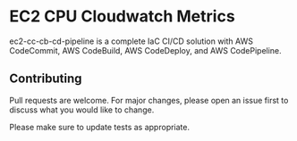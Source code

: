 # EC2 CPU Cloudwatch Metrics

ec2-cc-cb-cd-pipeline is a complete IaC CI/CD solution with AWS CodeCommit, AWS CodeBuild, AWS CodeDeploy, and AWS CodePipeline.

## Contributing
Pull requests are welcome. For major changes, please open an issue first to discuss what you would like to change.

Please make sure to update tests as appropriate.